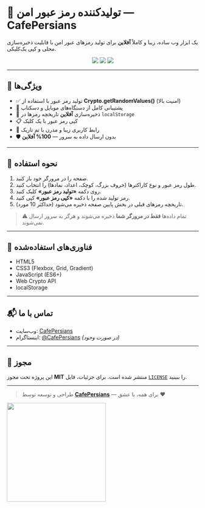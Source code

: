 # 🔐 تولیدکننده رمز عبور امن — CafePersians

یک ابزار وب ساده، زیبا و کاملاً **آفلاین** برای تولید رمزهای عبور امن با قابلیت ذخیره‌سازی محلی و کپی یک‌کلیکی.

<p align="center">
  <img src="https://img.shields.io/badge/وضعیت-فعال-brightgreen?style=for-the-badge" />
  <img src="https://img.shields.io/badge/زبان-فارسی-blue?style=for-the-badge" />
  <img src="https://img.shields.io/badge/پلتفرم-وب-lightgrey?style=for-the-badge" />
</p>

---

## 🌟 ویژگی‌ها

- ✅ تولید رمز عبور با استفاده از **Crypto.getRandomValues()** (امنیت بالا)
- 📱 پشتیبانی کامل از دستگاه‌های موبایل و دسکتاپ
- 💾 ذخیره‌سازی **آفلاین** تاریخچه رمزها در `localStorage`
- 📋 کپی رمز عبور با یک کلیک
- 🎨 رابط کاربری زیبا و مدرن با تم تاریک
- 🛡️ بدون ارسال داده به سرور — **100% آفلاین**

---

## 🚀 نحوه استفاده

1. صفحه را در مرورگر خود باز کنید.
2. طول رمز عبور و نوع کاراکترها (حروف بزرگ، کوچک، اعداد، نمادها) را انتخاب کنید.
3. روی دکمه **«تولید رمز عبور»** کلیک کنید.
4. رمز تولید شده را با دکمه **«کپی رمز عبور»** کپی کنید.
5. تاریخچه رمزهای قبلی در بخش پایین صفحه ذخیره می‌شود (حداکثر 10 مورد).

> ⚠️ تمام داده‌ها **فقط در مرورگر شما** ذخیره می‌شوند و هرگز به سرور ارسال نمی‌شوند.

---

## 🧩 فناوری‌های استفاده‌شده

- HTML5
- CSS3 (Flexbox, Grid, Gradient)
- JavaScript (ES6+)
- Web Crypto API
- localStorage

---

## 📬 تماس با ما

- وب‌سایت: [CafePersians](https://techforall1373.github.io/CafePersians/)
- اینستاگرام: [@CafePersians](https://instagram.com/CafePersians) *(در صورت وجود)*

---

## 📄 مجوز

این پروژه تحت مجوز **MIT** منتشر شده است. برای جزئیات، فایل [`LICENSE`](LICENSE) را ببینید.

---

> طراحی و توسعه توسط **[CafePersians](https://techforall1373.github.io/CafePersians/)** — برای همه، با عشق ❤️


<a href="http://www.coffeete.ir/Cafepersians">
       <img src="http://www.coffeete.ir/images/buttons/lemonchiffon.png" style="width:260px;" />
</a>
